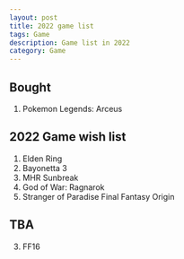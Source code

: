 ```yaml
---
layout: post
title: 2022 game list
tags: Game
description: Game list in 2022
category: Game  
---
```


## Bought
1. Pokemon Legends: Arceus 


## 2022 Game wish list
1. Elden Ring
2. Bayonetta 3
3. MHR Sunbreak
4. God of War: Ragnarok 
5. Stranger of Paradise Final Fantasy Origin


## TBA
3. FF16
